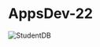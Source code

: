 # AppsDev-22


![StudentDB](https://user-images.githubusercontent.com/62949724/140313089-a5365ffe-130e-45dc-9226-df1c3e5c9b97.PNG)
